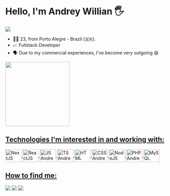 # Hello, I'm Andrey Willian 🖐️

![](https://komarev.com/ghpvc/?username=Andreywrl&style=for-the-badge&color=red)
- 👨‍💻 23, from Porto Alegre - Brazil (🇧🇷).
- 📈 Fullstack Developer
- 🗣️ Due to my commercial experiences, I've become very outgoing 😆

<div>
<a href="https://github.com/Andreywrl">
<img height="200em" src="https://github-readme-stats.vercel.app/api/top-langs/?username=Andreywrl&layout=compact&langs_count=7&theme=dracula"/>
</div>

## Technologies I'm interested in and working with:
<div style="display: inline_block;">
<img align="center" height="40" width="50" alt="NextJS Andrey"  src="https://cdn.jsdelivr.net/gh/devicons/devicon/icons/nextjs/nextjs-original.svg" />
<img align="center" height="40" width="50" alt="ReactJS Andrey" src="https://cdn.jsdelivr.net/gh/devicons/devicon/icons/react/react-original.svg" />
<img align="center" height="40" width="50" alt="JS Andrey"src="https://cdn.jsdelivr.net/gh/devicons/devicon/icons/javascript/javascript-original.svg" />
<img align="center" height="40" width="50" alt="TS Andrey" src="https://cdn.jsdelivr.net/gh/devicons/devicon/icons/typescript/typescript-original.svg" />
<img align="center" height="40" width="50" alt="HTML Andrey" src="https://cdn.jsdelivr.net/gh/devicons/devicon/icons/html5/html5-original.svg" />
<img align="center" height="40" width="50" alt="CSS Andrey" src="https://cdn.jsdelivr.net/gh/devicons/devicon/icons/css3/css3-original.svg" />
<img align="center" height="40" width="50" alt="NodeJS Andrey" src="https://cdn.jsdelivr.net/gh/devicons/devicon/icons/nodejs/nodejs-original.svg" />
<img align="center" height="40" width="50" alt="PHP Andrey" src="https://cdn.jsdelivr.net/gh/devicons/devicon/icons/php/php-original.svg" />
<img align="center" height="40" width="50" alt="MySQL Andrey" src="https://cdn.jsdelivr.net/gh/devicons/devicon/icons/mysql/mysql-original.svg" />
</div>

## How to find me:
<div>
<a href="https://www.linkedin.com/in/andrey-willian/" target="_blank"><img src="https://img.shields.io/badge/LinkedIn-0077B5?style=for-the-badge&logo=linkedin&logoColor=white" target="_blank"></a>
<a href = "https://api.whatsapp.com/send?phone=5551994498561&text=Ol%C3%A1%20Andrey,%20tudo%20bem?%20Adorei%20seu%20perfil%20no%20GitHub!"><img src="https://img.shields.io/badge/WhatsApp-25D366?style=for-the-badge&logo=whatsapp&logoColor=white" target="_blank"></a>
<a href="mailto:andreywillianlemos@hotmail.com" target="_blank"><img src="https://img.shields.io/badge/Microsoft_Outlook-0078D4?style=for-the-badge&logo=microsoft-outlook&logoColor=white" target="_blank"></a>
</div>

<!---
Andreywrl/Andreywrl is a ✨ special ✨ repository because its `README.md` (this file) appears on your GitHub profile.
You can click the Preview link to take a look at your changes.
--->
